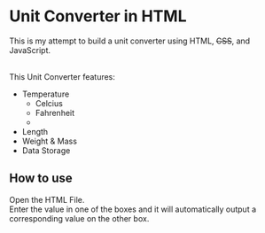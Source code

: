 # Unit Converter in HTML
This is my attempt to build a unit converter using HTML, ~~CSS~~, and JavaScript.  
<br>

This Unit Converter features:  
- Temperature
  - Celcius
  - Fahrenheit
  - 
- Length
- Weight & Mass
- Data Storage

## How to use
Open the HTML File.  
Enter the value in one of the boxes and it will automatically output a corresponding value on the other box.  
